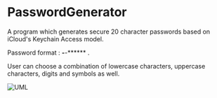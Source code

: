 # PasswordGenerator
 
 A program which generates secure 20 character passwords based on iCloud's Keychain Access model.
 
 Password format : ******-******-****** .
 
 User can choose a combination of lowercase characters, uppercase characters, digits and symbols as well.
 
![UML](https://user-images.githubusercontent.com/63100608/120640435-1ca76800-c490-11eb-90d5-2846ba069b81.png)
